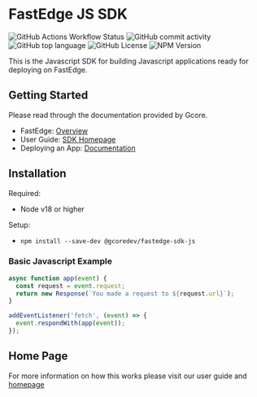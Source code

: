 # FastEdge JS SDK

![GitHub Actions Workflow Status](https://img.shields.io/github/actions/workflow/status/G-Core/FastEdge-sdk-js/deploy.yaml)
![GitHub commit activity](https://img.shields.io/github/commit-activity/t/G-Core/FastEdge-sdk-js)
![GitHub top language](https://img.shields.io/github/languages/top/G-Core/FastEdge-sdk-js)
![GitHub License](https://img.shields.io/github/license/G-Core/FastEdge-sdk-js)
![NPM Version](https://img.shields.io/npm/v/@gcoredev/fastedge-sdk-js)

This is the Javascript SDK for building Javascript applications ready for deploying on FastEdge.

## Getting Started

Please read through the documentation provided by Gcore.

- FastEdge: [Overview](https://gcore.com/fastedge)
- User Guide: [SDK Homepage](https://G-Core.github.io/FastEdge-sdk-js/)
- Deploying an App:
  [Documentation](https://gcore.com/docs/fastedge/getting-started/create-fastedge-apps#stage-2-deploy-an-app)

## Installation

Required:

- Node v18 or higher

Setup:

- `npm install --save-dev @gcoredev/fastedge-sdk-js`

### Basic Javascript Example

```js
async function app(event) {
  const request = event.request;
  return new Response(`You made a request to ${request.url}`);
}

addEventListener('fetch', (event) => {
  event.respondWith(app(event));
});
```

## Home Page

For more information on how this works please visit our user guide and
[homepage](https://G-Core.github.io/FastEdge-sdk-js/)
